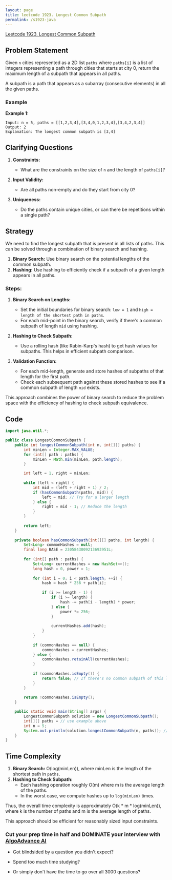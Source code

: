 ```yaml
---
layout: page
title: leetcode 1923. Longest Common Subpath
permalink: /s1923-java
---
```

[Leetcode 1923. Longest Common Subpath](https://algoadvance.github.io/algoadvance/l1923)
## Problem Statement

Given `n` cities represented as a 2D list `paths` where `paths[i]` is a list of integers representing a path through cities that starts at city 0, return the maximum length of a subpath that appears in all paths.

A subpath is a path that appears as a subarray (consecutive elements) in all the given paths.

### Example

**Example 1:**
```
Input: n = 5, paths = [[1,2,3,4],[3,4,0,1,2,3,4],[3,4,2,3,4]]
Output: 2
Explanation: The longest common subpath is [3,4]
```

## Clarifying Questions

1. **Constraints:**
   - What are the constraints on the size of `n` and the length of `paths[i]`?
   
2. **Input Validity:**
   - Are all paths non-empty and do they start from city 0?

3. **Uniqueness:**
   - Do the paths contain unique cities, or can there be repetitions within a single path?

## Strategy

We need to find the longest subpath that is present in all lists of paths. This can be solved through a combination of binary search and hashing.

1. **Binary Search:** Use binary search on the potential lengths of the common subpath.
2. **Hashing:** Use hashing to efficiently check if a subpath of a given length appears in all paths.

### Steps:
1. **Binary Search on Lengths:**
   - Set the initial boundaries for binary search: `low = 1` and `high = length of the shortest path in paths`.
   - For each mid-point in the binary search, verify if there's a common subpath of length `mid` using hashing.
   
2. **Hashing to Check Subpath:**
   - Use a rolling hash (like Rabin-Karp's hash) to get hash values for subpaths. This helps in efficient subpath comparison.

3. **Validation Function:**
   - For each mid-length, generate and store hashes of subpaths of that length for the first path.
   - Check each subsequent path against these stored hashes to see if a common subpath of length `mid` exists.

This approach combines the power of binary search to reduce the problem space with the efficiency of hashing to check subpath equivalence.

## Code

```java
import java.util.*;

public class LongestCommonSubpath {
    public int longestCommonSubpath(int n, int[][] paths) {
        int minLen = Integer.MAX_VALUE;
        for (int[] path : paths) {
            minLen = Math.min(minLen, path.length);
        }

        int left = 1, right = minLen;
        
        while (left < right) {
            int mid = (left + right + 1) / 2;
            if (hasCommonSubpath(paths, mid)) {
                left = mid; // Try for a larger length
            } else {
                right = mid - 1; // Reduce the length
            }
        }
        
        return left; 
    }
    
    private boolean hasCommonSubpath(int[][] paths, int length) {
        Set<Long> commonHashes = null;
        final long BASE = 2305843009213693951L;
        
        for (int[] path : paths) {
            Set<Long> currentHashes = new HashSet<>();
            long hash = 0, power = 1;
            
            for (int i = 0; i < path.length; ++i) {
                hash = hash * 256 + path[i];
                
                if (i >= length - 1) {
                    if (i >= length) {
                        hash -= path[i - length] * power;
                    } else {
                        power *= 256;
                    }
                    
                    currentHashes.add(hash);
                }
            }
            
            if (commonHashes == null) {
                commonHashes = currentHashes;
            } else {
                commonHashes.retainAll(currentHashes);
            }
            
            if (commonHashes.isEmpty()) {
                return false; // If there's no common subpath of this length
            }
        }
        
        return !commonHashes.isEmpty();
    }

    public static void main(String[] args) {
        LongestCommonSubpath solution = new LongestCommonSubpath();
        int[][] paths = // use example above
        int n = 5;
        System.out.println(solution.longestCommonSubpath(n, paths)); // Output: 2
    }
}
```

## Time Complexity

1. **Binary Search:** O(log(minLen)), where minLen is the length of the shortest path in `paths`.
2. **Hashing to Check Subpath:**
   - Each hashing operation roughly O(m) where m is the average length of the paths.
   - In the worst case, we compute hashes up to `log(minLen)` times.

Thus, the overall time complexity is approximately O(k * m * log(minLen)), where k is the number of paths and m is the average length of paths.

This approach should be efficient for reasonably sized input constraints.


### Cut your prep time in half and DOMINATE your interview with [AlgoAdvance AI](https://algoAdvance.com)

- Got blindsided by a question you didn't expect?

- Spend too much time studying?

- Or simply don't have the time to go over all 3000 questions?

